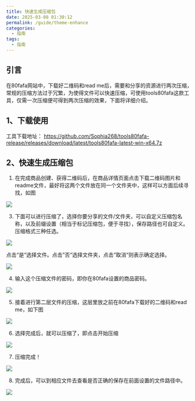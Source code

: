 ```yaml
---
title: 快速生成压缩包
date: 2025-03-08 01:30:12
permalink: /guide/theme-enhance
categories:
  - 指南
tags:
  - 指南
---
```

## 引言

在80fafa网站中，下载好二维码和read me后，需要和分享的资源进行两次压缩，常规的压缩方法过于冗繁，为使得文件可以快速压缩，可使用tools80fafa这款工具，仅需一次压缩便可得到两次压缩的效果，下面将详细介绍。

## 1、下载使用

工具下载地址：
https://github.com/Sophia268/tools80fafa-release/releases/download/latest/tools80fafa-latest-win-x64.7z
## 2、快速生成压缩包

1. 在完成商品创建、获得二维码后，在商品详情页面点击下载二维码图片和readme文件，最好将这两个文件放在同一个文件夹中，这样可以方面后续寻找，如图

![](assert/2025-08-20_153844%202.png)

3. 下面可以进行压缩了，选择你要分享的文件/文件夹，可以自定义压缩包名称，以及前缀设置（相当于标记压缩包，便于寻找），保存路径也可自定义。压缩格式三种任选。

![](assert/企业微信截图_17556736338190.png)

点击“是“选择文件。点击”否“选择文件夹，点击”取消“则表示确定选择。

![](assert/企业微信截图_1755673787583.png)

4. 输入这个压缩文件的密码，即你在80fafa设置的商品密码。

![](assert/企业微信截图_1755674052894.png)

5. 接着进行第二层文件的压缩，这层里放之前在80fafa下载好的二维码和read me，如下图

![](assert/企业微信截图_1755674121352.png)

6. 选择完成后，就可以压缩了，即点击开始压缩

![](assert/2025-08-20_161555.png)

7. 压缩完成！

![](assert/2025-08-20_161956.png)

8. 完成后，可以到相应文件去查看是否正确的保存在前面设置的文件路径中。

![](assert/2025-08-20_162208%201.png)


